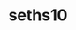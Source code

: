 ---
title: seths10
github: https://github.com/seths10
mode: dark
transition: 3s
archetype:
- Little Bit of Everything
---
